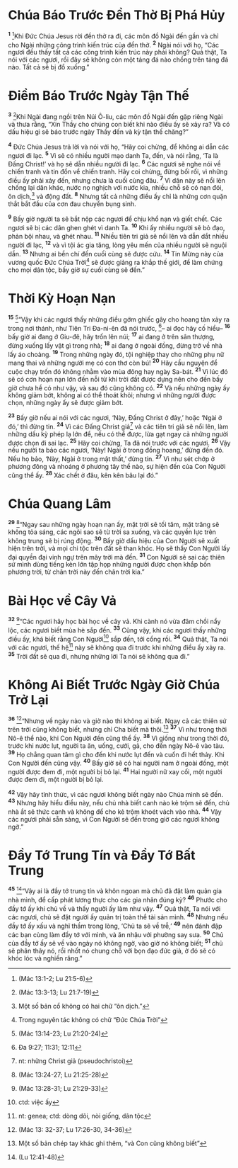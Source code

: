 # Chúa Báo Trước Ðền Thờ Bị Phá Hủy
<sup><b>1</b></sup> [^1*]Khi Ðức Chúa Jesus rời đền thờ ra đi, các môn đồ Ngài đến gần và chỉ cho Ngài những công trình kiến trúc của đền thờ. <sup><b>2</b></sup> Ngài nói với họ, “Các ngươi đều thấy tất cả các công trình kiến trúc này phải không? Quả thật, Ta nói với các ngươi, rồi đây sẽ không còn một tảng đá nào chồng trên tảng đá nào. Tất cả sẽ bị đổ xuống.”

# Ðiềm Báo Trước Ngày Tận Thế
<sup><b>3</b></sup> [^2*]Khi Ngài đang ngồi trên Núi Ô-liu, các môn đồ Ngài đến gặp riêng Ngài và thưa rằng, “Xin Thầy cho chúng con biết khi nào điều ấy sẽ xảy ra? Và có dấu hiệu gì sẽ báo trước ngày Thầy đến và kỳ tận thế chăng?”

<sup><b>4</b></sup> Ðức Chúa Jesus trả lời và nói với họ, “Hãy coi chừng, để không ai dẫn các ngươi đi lạc. <sup><b>5</b></sup> Vì sẽ có nhiều người mạo danh Ta, đến, và nói rằng, ‘Ta là Ðấng Christ!’ và họ sẽ dẫn nhiều người đi lạc. <sup><b>6</b></sup> Các ngươi sẽ nghe nói về chiến tranh và tin đồn về chiến tranh. Hãy coi chừng, đừng bối rối, vì những điều ấy phải xảy đến, nhưng chưa là cuối cùng đâu. <sup><b>7</b></sup> Vì dân này sẽ nổi lên chống lại dân khác, nước nọ nghịch với nước kia, nhiều chỗ sẽ có nạn đói, ôn dịch,[^1] và động đất. <sup><b>8</b></sup> Nhưng tất cả những điều ấy chỉ là những cơn quặn thắt bắt đầu của cơn đau chuyển bụng sinh.

<sup><b>9</b></sup> Bấy giờ người ta sẽ bắt nộp các ngươi để chịu khổ nạn và giết chết. Các ngươi sẽ bị các dân ghen ghét vì danh Ta. <sup><b>10</b></sup> Khi ấy nhiều người sẽ bỏ đạo, phản bội nhau, và ghét nhau. <sup><b>11</b></sup> Nhiều tiên tri giả sẽ nổi lên và dẫn dắt nhiều người đi lạc, <sup><b>12</b></sup> và vì tội ác gia tăng, lòng yêu mến của nhiều người sẽ nguội dần. <sup><b>13</b></sup> Nhưng ai bền chí đến cuối cùng sẽ được cứu. <sup><b>14</b></sup> Tin Mừng này của vương quốc Ðức Chúa Trời[^2] sẽ được giảng ra khắp thế giới, để làm chứng cho mọi dân tộc, bấy giờ sự cuối cùng sẽ đến.”

# Thời Kỳ Hoạn Nạn
<sup><b>15</b></sup> [^3*]“Vậy khi các ngươi thấy những điều gớm ghiếc gây cho hoang tàn xảy ra trong nơi thánh, như Tiên Tri Ða-ni-ên đã nói trước, [^4*]– ai đọc hãy cố hiểu– <sup><b>16</b></sup> bấy giờ ai đang ở Giu-đê, hãy trốn lên núi; <sup><b>17</b></sup> ai đang ở trên sân thượng, đừng xuống lấy vật gì trong nhà; <sup><b>18</b></sup> ai đang ở ngoài đồng, đừng trở về nhà lấy áo choàng. <sup><b>19</b></sup> Trong những ngày đó, tội nghiệp thay cho những phụ nữ mang thai và những người mẹ có con thơ còn bú! <sup><b>20</b></sup> Hãy cầu nguyện để cuộc chạy trốn đó không nhằm vào mùa đông hay ngày Sa-bát. <sup><b>21</b></sup> Vì lúc đó sẽ có cơn hoạn nạn lớn đến nỗi từ khi trời đất được dựng nên cho đến bấy giờ chưa hề có như vậy, và sau đó cũng không có. <sup><b>22</b></sup> Và nếu những ngày ấy không giảm bớt, không ai có thể thoát khỏi; nhưng vì những người được chọn, những ngày ấy sẽ được giảm bớt.

<sup><b>23</b></sup> Bấy giờ nếu ai nói với các ngươi, ‘Này, Ðấng Christ ở đây,’ hoặc ‘Ngài ở đó,’ thì đừng tin. <sup><b>24</b></sup> Vì các Ðấng Christ giả[^3] và các tiên tri giả sẽ nổi lên, làm những dấu kỳ phép lạ lớn để, nếu có thể được, lừa gạt ngay cả những người được chọn đi sai lạc. <sup><b>25</b></sup> Hãy coi chừng, Ta đã nói trước với các ngươi. <sup><b>26</b></sup> Vậy nếu người ta bảo các ngươi, ‘Này! Ngài ở trong đồng hoang,’ đừng đến đó. Nếu họ bảo, ‘Này, Ngài ở trong mật thất,’ đừng tin. <sup><b>27</b></sup> Vì như sét chớp ở phương đông và nhoáng ở phương tây thể nào, sự hiện đến của Con Người cũng thể ấy. <sup><b>28</b></sup> Xác chết ở đâu, kên kên bâu lại đó.”

# Chúa Quang Lâm
<sup><b>29</b></sup> [^5*]“Ngay sau những ngày hoạn nạn ấy, mặt trời sẽ tối tăm, mặt trăng sẽ không tỏa sáng, các ngôi sao sẽ từ trời sa xuống, và các quyền lực trên không trung sẽ bị rúng động. <sup><b>30</b></sup> Bấy giờ dấu hiệu của Con Người sẽ xuất hiện trên trời, và mọi chi tộc trên đất sẽ than khóc. Họ sẽ thấy Con Người lấy đại quyền đại vinh ngự trên mây trời mà đến. <sup><b>31</b></sup> Con Người sẽ sai các thiên sứ mình dùng tiếng kèn lớn tập họp những người được chọn khắp bốn phương trời, từ chân trời này đến chân trời kia.”

# Bài Học về Cây Vả
<sup><b>32</b></sup> [^6*]“Các ngươi hãy học bài học về cây vả. Khi cành nó vừa đâm chồi nẩy lộc, các ngươi biết mùa hè sắp đến. <sup><b>33</b></sup> Cũng vậy, khi các ngươi thấy những điều ấy, khá biết rằng Con Người[^4] sắp đến, tới cổng rồi. <sup><b>34</b></sup> Quả thật, Ta nói với các ngươi, thế hệ[^5] này sẽ không qua đi trước khi những điều ấy xảy ra. <sup><b>35</b></sup> Trời đất sẽ qua đi, nhưng những lời Ta nói sẽ không qua đi.”

# Không Ai Biết Trước Ngày Giờ Chúa Trở Lại
<sup><b>36</b></sup> [^7*]“Nhưng về ngày nào và giờ nào thì không ai biết. Ngay cả các thiên sứ trên trời cũng không biết, nhưng chỉ Cha biết mà thôi.[^6] <sup><b>37</b></sup> Vì như trong thời Nô-ê thể nào, khi Con Người đến cũng thể ấy. <sup><b>38</b></sup> Vì giống như trong thời đó, trước khi nước lụt, người ta ăn, uống, cưới, gả, cho đến ngày Nô-ê vào tàu. <sup><b>39</b></sup> Họ chẳng quan tâm gì cho đến khi nước lụt đến và cuốn đi hết thảy. Khi Con Người đến cũng vậy. <sup><b>40</b></sup> Bấy giờ sẽ có hai người nam ở ngoài đồng, một người được đem đi, một người bị bỏ lại. <sup><b>41</b></sup> Hai người nữ xay cối, một người được đem đi, một người bị bỏ lại.

<sup><b>42</b></sup> Vậy hãy tỉnh thức, vì các ngươi không biết ngày nào Chúa mình sẽ đến. <sup><b>43</b></sup> Nhưng hãy hiểu điều này, nếu chủ nhà biết canh nào kẻ trộm sẽ đến, chủ nhà ắt sẽ thức canh và không để cho kẻ trộm khoét vách vào nhà. <sup><b>44</b></sup> Vậy các ngươi phải sẵn sàng, vì Con Người sẽ đến trong giờ các ngươi không ngờ.”

# Ðầy Tớ Trung Tín và Ðầy Tớ Bất Trung
<sup><b>45</b></sup> [^8*]“Vậy ai là đầy tớ trung tín và khôn ngoan mà chủ đã đặt làm quản gia nhà mình, để cấp phát lương thực cho các gia nhân đúng kỳ? <sup><b>46</b></sup> Phước cho đầy tớ ấy khi chủ về và thấy người ấy làm như vậy. <sup><b>47</b></sup> Quả thật, Ta nói với các ngươi, chủ sẽ đặt người ấy quản trị toàn thể tài sản mình. <sup><b>48</b></sup> Nhưng nếu đầy tớ ấy xấu và nghĩ thầm trong lòng, ‘Chủ ta sẽ về trễ,’ <sup><b>49</b></sup> nên đánh đập các bạn cùng làm đầy tớ với mình, và ăn nhậu với phường say sưa. <sup><b>50</b></sup> Chủ của đầy tớ ấy sẽ về vào ngày nó không ngờ, vào giờ nó không biết; <sup><b>51</b></sup> chủ sẽ phân thây nó, rồi nhốt nó chung chỗ với bọn đạo đức giả, ở đó sẽ có khóc lóc và nghiến răng.”

[^1]: Một số bản cổ không có hai chữ “ôn dịch.”
[^2]: Trong nguyên tác không có chữ “Ðức Chúa Trời”
[^3]: nt: những Christ giả (pseudochristoi)
[^4]: ctd: việc ấy
[^5]: nt: genea; ctd: dòng dõi, nòi giống, dân tộc
[^6]: Một số bản chép tay khác ghi thêm, “và Con cũng không biết”
[^1*]: (Mác 13:1-2; Lu 21:5-6)
[^2*]: (Mác 13:3-13; Lu 21:7-19)
[^3*]: (Mác 13:14-23; Lu 21:20-24)
[^4*]: Ða 9:27; 11:31; 12:11
[^5*]: (Mác 13:24-27; Lu 21:25-28)
[^6*]: (Mác 13:28-31; Lu 21:29-33)
[^7*]: (Mác 13: 32-37; Lu 17:26-30, 34-36)
[^8*]: (Lu 12:41-48)
